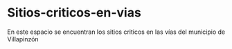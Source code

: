 # Sitios-criticos-en-vias
En este espacio se encuentran los sitios criticos en las vías del municipio de Villapinzón 
